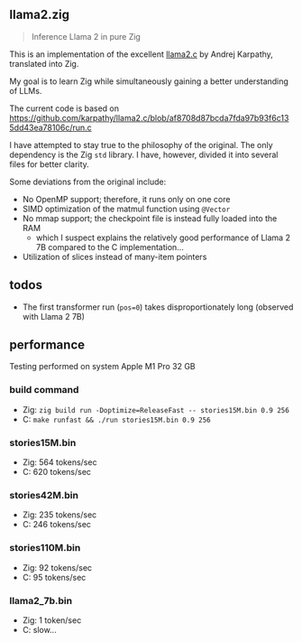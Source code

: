 ## llama2.zig

> Inference Llama 2 in pure Zig

This is an implementation of the excellent [llama2.c](https://github.com/karpathy/llama2.c) by
Andrej Karpathy, translated into Zig.

My goal is to learn Zig while simultaneously gaining a better understanding of LLMs.

The current code is based on
https://github.com/karpathy/llama2.c/blob/af8708d87bcda7fda97b93f6c135dd43ea78106c/run.c

I have attempted to stay true to the philosophy of the original. The only dependency is the Zig
`std` library. I have, however, divided it into several files for better clarity.

Some deviations from the original include:

- No OpenMP support; therefore, it runs only on one core
- SIMD optimization of the matmul function using `@Vector`
- No mmap support; the checkpoint file is instead fully loaded into the RAM
  - which I suspect explains the relatively good performance of Llama 2 7B compared to the C
    implementation...
- Utilization of slices instead of many-item pointers

## todos

- The first transformer run (`pos=0`) takes disproportionately long (observed with Llama 2 7B)

## performance

Testing performed on system Apple M1 Pro 32 GB

### build command

- Zig: `zig build run -Doptimize=ReleaseFast -- stories15M.bin 0.9 256`
- C: `make runfast && ./run stories15M.bin 0.9 256`

### stories15M.bin

- Zig: 564 tokens/sec
- C: 620 tokens/sec

### stories42M.bin

- Zig: 235 tokens/sec
- C: 246 tokens/sec

### stories110M.bin

- Zig: 92 tokens/sec
- C: 95 tokens/sec

### llama2_7b.bin

- Zig: 1 token/sec
- C: slow...
